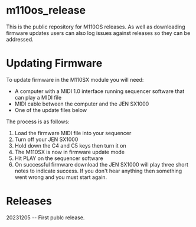 # m110os_release

This is the public repository for M110OS releases.  As well as downloading firmware updates users can also log issues against releases so they can be addressed.

# Updating Firmware

To update firmware in the M110SX module you will need:
* A computer with a MIDI 1.0 interface running sequencer software that can play a MIDI file
* MIDI cable between the computer and the JEN SX1000
* One of the update files below

The process is as follows:
1. Load the firmware MIDI file into your sequencer
1. Turn off your JEN SX1000
1. Hold down the C4 and C5 keys then turn it on
1. The M110SX is now in firmware update mode
1. Hit PLAY on the sequencer software
1. On successful firmware download the JEN SX1000 will play three short notes to indicate success.  If you don't hear anything then something went wrong and you must start again.

# Releases

20231205 -- First publc release.
